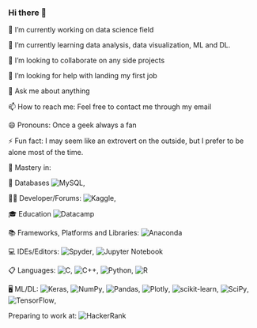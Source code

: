 ### Hi there 👋

🔭 I’m currently working on data science field

🌱 I’m currently learning data analysis, data visualization, ML and DL.

👯 I’m looking to collaborate on any side projects

🤔 I’m looking for help with landing my first job

💬 Ask me about anything

📫 How to reach me: Feel free to contact me through my email

😄 Pronouns: Once a geek always a fan

⚡ Fun fact: I may seem like an extrovert on the outside, but I prefer to be alone most of the time.

:star2: Mastery in:

💾 Databases
![MySQL](https://img.shields.io/badge/mysql-%2300f.svg?style=for-the-badge&logo=mysql&logoColor=white), 

🧑‍💻 Developer/Forums:
![Kaggle](https://img.shields.io/badge/Kaggle-035a7d?style=for-the-badge&logo=kaggle&logoColor=white), 


🎓 Education
![Datacamp](https://img.shields.io/badge/Datacamp-05192D?style=for-the-badge&logo=datacamp&logoColor=03E860)

📚 Frameworks, Platforms and Libraries: 
 ![Anaconda](https://img.shields.io/badge/Anaconda-%2344A833.svg?style=for-the-badge&logo=anaconda&logoColor=white)

💻 IDEs/Editors: 
![Spyder](https://img.shields.io/badge/Spyder-838485?style=for-the-badge&logo=spyder%20ide&logoColor=maroon), ![Jupyter Notebook](https://img.shields.io/badge/jupyter-%23FA0F00.svg?style=for-the-badge&logo=jupyter&logoColor=white)

📋 Languages: 
![C](https://img.shields.io/badge/c-%2300599C.svg?style=for-the-badge&logo=c&logoColor=white), ![C++](https://img.shields.io/badge/c++-%2300599C.svg?style=for-the-badge&logo=c%2B%2B&logoColor=white), ![Python](https://img.shields.io/badge/python-3670A0?style=for-the-badge&logo=python&logoColor=ffdd54), ![R](https://img.shields.io/badge/r-%23276DC3.svg?style=for-the-badge&logo=r&logoColor=white)

🖥️ ML/DL: 
![Keras](https://img.shields.io/badge/Keras-%23D00000.svg?style=for-the-badge&logo=Keras&logoColor=white), ![NumPy](https://img.shields.io/badge/numpy-%23013243.svg?style=for-the-badge&logo=numpy&logoColor=white), 	![Pandas](https://img.shields.io/badge/pandas-%23150458.svg?style=for-the-badge&logo=pandas&logoColor=white), ![Plotly](https://img.shields.io/badge/Plotly-%233F4F75.svg?style=for-the-badge&logo=plotly&logoColor=white), ![scikit-learn](https://img.shields.io/badge/scikit--learn-%23F7931E.svg?style=for-the-badge&logo=scikit-learn&logoColor=white), ![SciPy](https://img.shields.io/badge/SciPy-%230C55A5.svg?style=for-the-badge&logo=scipy&logoColor=%white), 	![TensorFlow](https://img.shields.io/badge/TensorFlow-%23FF6F00.svg?style=for-the-badge&logo=TensorFlow&logoColor=white),

 Preparing to work at: 
 ![HackerRank](https://img.shields.io/badge/-Hackerrank-2EC866?style=for-the-badge&logo=HackerRank&logoColor=white)
 

<!--
**AnasHafi07/AnasHafi07** is a ✨ _special_ ✨ repository because its `README.md` (this file) appears on your GitHub profile.

Here are some ideas to get you started:

- 
- 🌱 I’m currently learning data analysis, data visualization, machine learning and deep learning
- 👯 I’m looking to collaborate on any side projects
- 🤔 I’m looking for help with landing my first job
- 💬 Ask me about anything
- 📫 How to reach me: Feel free to contact me through my email
- 😄 Pronouns: Once a geek always a fan
- ⚡ Fun fact: I may seem like an extrovert on the outside, but I prefer to be alone most of the time. 
-->
